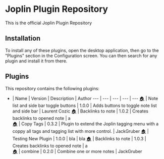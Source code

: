 # Joplin Plugin Repository

This is the official Joplin Plugin Repository

## Installation

To install any of these plugins, open the desktop application, then go to the "Plugins" section in the Configuration screen. You can then search for any plugin and install it from there.

## Plugins

This repository contains the following plugins:

<!-- PLUGIN_LIST -->
-   | Name | Version | Description | Author
--- | --- | --- | --- | ---
[🏠](https://github.com/laurent22/joplin/tree/dev/packages/plugins/ToggleSideBars) | Note list and side bar toggle buttons | 1.0.0 | Adds buttons to toggle note list and side bar | Laurent Cozic
[🏠](https://discourse.joplinapp.org/t/insert-referencing-notes-backlinks-plugin/13632) | Backlinks to note | 1.0.2 | Creates backlinks to opened note | a  
[🏠](https://github.com/JackGruber/joplin-plugin-copytags) | Copy Tags | 0.3.2 | Plugin to extend the Joplin tagging menu with a coppy all tags and tagging list with more control. | JackGruber
[🏠](bla) | Testing New Plugin | 1.0.0 | bla | bla
[🏠](https://discourse.joplinapp.org/t/insert-referencing-notes-backlinks-plugin/13632) | Backlinks to note | 1.0.3 | Creates backlinks to opened note | a  
[🏠](https://github.com/JackGruber/joplin-plugin-combine-notes) | combine | 0.2.0 | Combine one or more notes | JackGruber
<!-- PLUGIN_LIST -->